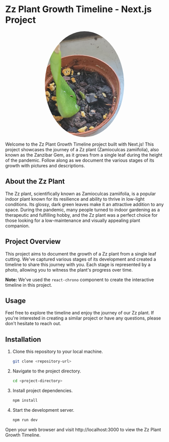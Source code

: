 # Zz Plant Growth Timeline - Next.js Project

<img src="./public/images/20200810_120653.jpg" alt="Zz Plant" style="border-radius: 50%;
  max-width: 50%;
  display: block;
  margin: 0 auto;"/>

Welcome to the Zz Plant Growth Timeline project built with Next.js! This project showcases the journey of a Zz plant (Zamioculcas zamiifolia), also known as the Zanzibar Gem, as it grows from a single leaf during the height of the pandemic. Follow along as we document the various stages of its growth with pictures and descriptions.

## About the Zz Plant

The Zz plant, scientifically known as Zamioculcas zamiifolia, is a popular indoor plant known for its resilience and ability to thrive in low-light conditions. Its glossy, dark green leaves make it an attractive addition to any space. During the pandemic, many people turned to indoor gardening as a therapeutic and fulfilling hobby, and the Zz plant was a perfect choice for those looking for a low-maintenance and visually appealing plant companion.

## Project Overview

This project aims to document the growth of a Zz plant from a single leaf cutting. We've captured various stages of its development and created a timeline to share this journey with you. Each stage is represented by a photo, allowing you to witness the plant's progress over time.

**Note:** We've used the `react-chrono` component to create the interactive timeline in this project.


## Usage

Feel free to explore the timeline and enjoy the journey of our Zz plant. If you're interested in creating a similar project or have any questions, please don't hesitate to reach out.

## Installation

1. Clone this repository to your local machine.
   ```bash
   git clone <repository-url>

2. Navigate to the project directory.
    ```bash
    cd <project-directory>

3. Install project dependencies.
    ```bash
    npm install

4. Start the development server.
    ```bash
    npm run dev

Open your web browser and visit http://localhost:3000 to view the Zz Plant Growth Timeline.